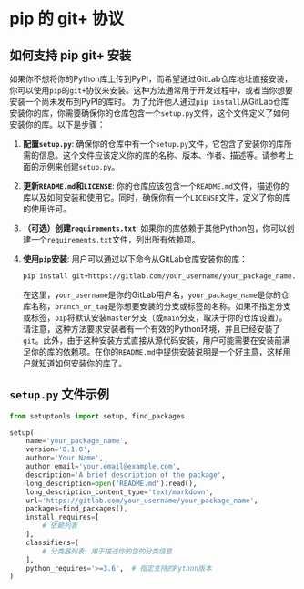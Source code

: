 # pip 的 git+ 协议

## 如何支持 pip git+ 安装

如果你不想将你的Python库上传到PyPI，而希望通过GitLab仓库地址直接安装，你可以使用`pip`的`git+`协议来安装。这种方法通常用于开发过程中，或者当你想要安装一个尚未发布到PyPI的库时。
为了允许他人通过`pip install`从GitLab仓库安装你的库，你需要确保你的仓库包含一个`setup.py`文件，这个文件定义了如何安装你的库。以下是步骤：

1. **配置`setup.py`**:
   确保你的仓库中有一个`setup.py`文件，它包含了安装你的库所需的信息。这个文件应该定义你的库的名称、版本、作者、描述等。请参考上面的示例来创建`setup.py`。
2. **更新`README.md`和`LICENSE`**:
   你的仓库应该包含一个`README.md`文件，描述你的库以及如何安装和使用它。同时，确保你有一个`LICENSE`文件，定义了你的库的使用许可。
3. **（可选）创建`requirements.txt`**:
   如果你的库依赖于其他Python包，你可以创建一个`requirements.txt`文件，列出所有依赖项。
4. **使用`pip`安装**:
   用户可以通过以下命令从GitLab仓库安装你的库：

   ```bash
   pip install git+https://gitlab.com/your_username/your_package_name.git@branch_or_tag
   ```

   在这里，`your_username`是你的GitLab用户名，`your_package_name`是你的仓库名称，`branch_or_tag`是你想要安装的分支或标签的名称。如果不指定分支或标签，`pip`将默认安装`master`分支（或`main`分支，取决于你的仓库设置）。
请注意，这种方法要求安装者有一个有效的Python环境，并且已经安装了`git`。此外，由于这种安装方式直接从源代码安装，用户可能需要在安装前满足你的库的依赖项。在你的`README.md`中提供安装说明是一个好主意，这样用户就知道如何安装你的库了。

## `setup.py` 文件示例

```python
from setuptools import setup, find_packages

setup(
    name='your_package_name',
    version='0.1.0',
    author='Your Name',
    author_email='your.email@example.com',
    description='A brief description of the package',
    long_description=open('README.md').read(),
    long_description_content_type='text/markdown',
    url='https://gitlab.com/your_username/your_package_name',
    packages=find_packages(),
    install_requires=[
        # 依赖列表
    ],
    classifiers=[
        # 分类器列表，用于描述你的包的分类信息
    ],
    python_requires='>=3.6',  # 指定支持的Python版本
)
```
